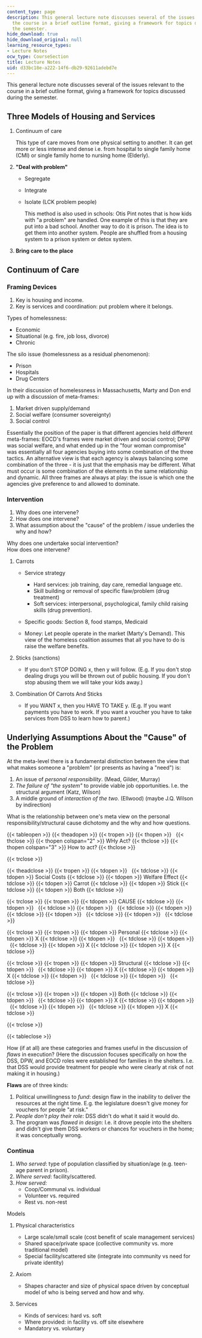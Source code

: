 ```yaml
---
content_type: page
description: This general lecture note discusses several of the issues relevant to
  the course in a brief outline format, giving a framework for topics discussed during
  the semester.
hide_download: true
hide_download_original: null
learning_resource_types:
- Lecture Notes
ocw_type: CourseSection
title: Lecture Notes
uid: d33bc18e-a222-14f6-db29-92611adebd7e
---
```


This general lecture note discusses several of the issues relevant to the course in a brief outline format, giving a framework for topics discussed during the semester.

Three Models of Housing and Services
------------------------------------

1.  Continuum of care  
      
    This type of care moves from one physical setting to another. It can get more or less intense and dense i.e. from hospital to single family home (CMI) or single family home to nursing home (Elderly).  
    
2.  **"Deal with problem"**
    *   Segregate
    *   Integrate
    *   Isolate (LCK problem people)  
          
        This method is also used in schools: Otis Pint notes that is how kids with "a problem" are handled. One example of this is that they are put into a bad school. Another way to do it is prison. The idea is to get them into another system. People are shuffled from a housing system to a prison system or detox system.  
        
3.  **Bring care to the place**

Continuum of Care
-----------------

### Framing Devices

1.  Key is housing and income.
2.  Key is services and coordination: put problem where it belongs.

Types of homelessness:

*   Economic
*   Situational (e.g. fire, job loss, divorce)
*   Chronic

The silo issue (homelessness as a residual phenomenon):

*   Prison
*   Hospitals
*   Drug Centers

In their discussion of homelessness in Massachusetts, Marty and Don end up with a discussion of meta-frames:

1.  Market driven supply/demand
2.  Social welfare (consumer sovereignty)
3.  Social control

Essentially the position of the paper is that different agencies held different meta-frames: EOCD's frames were market driven and social control; DPW was social welfare, and what ended up in the "four woman compromise" was essentially all four agencies buying into some combination of the three tactics. An alternative view is that each agency is always balancing some combination of the three - it is just that the emphasis may be different. What must occur is some combination of the elements in the same relationship and dynamic. All three frames are always at play: the issue is which one the agencies give preference to and allowed to dominate.

### Intervention

1.  Why does one intervene?
2.  How does one intervene?
3.  What assumption about the "cause" of the problem / issue underlies the why and how?

Why does one undertake social intervention?  
How does one intervene?

1.  Carrots
    *   Service strategy
        *   Hard services: job training, day care, remedial language etc.
        *   Skill building or removal of specific flaw/problem (drug treatment)
        *   Soft services: interpersonal, psychological, family child raising skills (drug prevention).  
            
    *   Specific goods: Section 8, food stamps, Medicaid  
        
    *   Money: Let people operate in the market (Marty's Demand). This view of the homeless coalition assumes that all you have to do is raise the welfare benefits.  
        
2.  Sticks (sanctions)
    *   If you don't STOP DOING x, then y will follow. (E.g. If you don't stop dealing drugs you will be thrown out of public housing. If you don't stop abusing them we will take your kids away.)  
        
3.  Combination Of Carrots And Sticks
    *   If you WANT x, then you HAVE TO TAKE y. (E.g. If you want payments you have to work. If you want a voucher you have to take services from DSS to learn how to parent.)

Underlying Assumptions About the "Cause" of the Problem
-------------------------------------------------------

At the meta-level there is a fundamental distinction between the view that what makes someone a "problem" (or presents as having a "need") is:

1.  An issue of _personal responsibility_. (Mead, Gilder, Murray)
2.  _The failure of "the system"_ to provide viable job opportunities. I.e. the structural argument (Katz, Wilson)
3.  A middle ground of _interaction of the two_. (Ellwood) (maybe J.Q. Wilson by indirection)

What is the relationship between one's meta view on the personal responsibility/structural cause dichotomy and the why and how questions.

{{< tableopen >}}
{{< theadopen >}}
{{< tropen >}}
{{< thopen >}}
 
{{< thclose >}}
{{< thopen colspan="2" >}}
WHy Act?
{{< thclose >}}
{{< thopen colspan="3" >}}
How to act?
{{< thclose >}}

{{< trclose >}}

{{< theadclose >}}
{{< tropen >}}
{{< tdopen >}}
 
{{< tdclose >}}
{{< tdopen >}}
Social Costs
{{< tdclose >}}
{{< tdopen >}}
Welfare Effect
{{< tdclose >}}
{{< tdopen >}}
Carrot
{{< tdclose >}}
{{< tdopen >}}
Stick
{{< tdclose >}}
{{< tdopen >}}
Both
{{< tdclose >}}

{{< trclose >}}
{{< tropen >}}
{{< tdopen >}}
CAUSE
{{< tdclose >}}
{{< tdopen >}}
 
{{< tdclose >}}
{{< tdopen >}}
 
{{< tdclose >}}
{{< tdopen >}}
 
{{< tdclose >}}
{{< tdopen >}}
 
{{< tdclose >}}
{{< tdopen >}}
 
{{< tdclose >}}

{{< trclose >}}
{{< tropen >}}
{{< tdopen >}}
Personal
{{< tdclose >}}
{{< tdopen >}}
X
{{< tdclose >}}
{{< tdopen >}}
 
{{< tdclose >}}
{{< tdopen >}}
 
{{< tdclose >}}
{{< tdopen >}}
X
{{< tdclose >}}
{{< tdopen >}}
X
{{< tdclose >}}

{{< trclose >}}
{{< tropen >}}
{{< tdopen >}}
Structural
{{< tdclose >}}
{{< tdopen >}}
 
{{< tdclose >}}
{{< tdopen >}}
X
{{< tdclose >}}
{{< tdopen >}}
X
{{< tdclose >}}
{{< tdopen >}}
 
{{< tdclose >}}
{{< tdopen >}}
 
{{< tdclose >}}

{{< trclose >}}
{{< tropen >}}
{{< tdopen >}}
Both
{{< tdclose >}}
{{< tdopen >}}
 
{{< tdclose >}}
{{< tdopen >}}
X
{{< tdclose >}}
{{< tdopen >}}
 
{{< tdclose >}}
{{< tdopen >}}
 
{{< tdclose >}}
{{< tdopen >}}
X
{{< tdclose >}}

{{< trclose >}}

{{< tableclose >}}

How (if at all) are these categories and frames useful in the discussion of _flaws_ in execution? (Here the discussion focuses specifically on how the DSS, DPW, and EOCD roles were established for families in the shelters. I.e. that DSS would provide treatment for people who were clearly at risk of not making it in housing.)

**Flaws** are of three kinds:

1.  Political unwillingness to _fund_: design flaw in the inability to deliver the resources at the right time. E.g. the legislature doesn't give money for vouchers for people "at risk."
2.  _People don't play their role_: DSS didn't do what it said it would do.
3.  The program was _flawed in design_: I.e. it drove people into the shelters and didn't give them DSS workers or chances for vouchers in the home; it was conceptually wrong.

### Continua

1.  _Who served_: type of population classified by situation/age (e.g. teen-age parent in prison).
2.  _Where served_: facility/scattered.
3.  _How served:_
    *   Coop/Communal vs. individual
    *   Volunteer vs. required
    *   Rest vs. non-rest

Models

1.  Physical characteristics
    *   Large scale/small scale (cost benefit of scale management services)
    *   Shared space/private space (collective community vs. more traditional model)
    *   Special facility/scattered site (integrate into community vs need for private identity)  
        
2.  Axiom
    *   Shapes character and size of physical space driven by conceptual model of who is being served and how and why.  
        
3.  Services
    *   Kinds of services: hard vs. soft
    *   Where provided: in facility vs. off site elsewhere
    *   Mandatory vs. voluntary